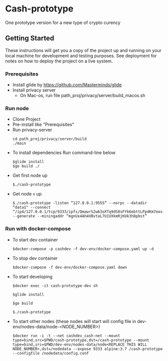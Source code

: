 # Cash-prototype
One prototype version for a new type of crypto curency

## Getting Started
These instructions will get you a copy of the project up and running on your local machine for development and testing purposes. See deployment for notes on how to deploy the project on a live system.

### Prerequisites

- Install glide by https://github.com/Masterminds/glide
- Install privacy server
    - On Mac-os, run file path_proj/privacy/server/build_macos.sh

### Run node

- Clone Project
- Pre-install like "Prerequisites"
- Run privacy-server
    ```
    cd path_proj/privacy/server/build
    ./main
    ```
- To install dependencies Run command-line below
    ```
    $glide install
    $go build ./
    ```
- Get first node up
    ```
    $./cash-prototype
    ```
- Get node `n` up
    ```
    $./cash-prototype -listen “127.0.0.1:9555” --norpc --datadir “data1" --connect “/ip4/127.0.0.1/tcp/9333/ipfs/QmawrS2w63oXTq9dS8sFYk6ebttLPpdKm7eosTUPx4YGu8” --generate --miningaddr “mgnUx4Ah4VBvtaL7U1VXkmRjKUk3h8pbst”
    ```

### Run with docker-compose
* To start dev container
    ```
    $docker-compose -p cashdev -f dev-env/docker-compose.yaml up -d
    ``` 
* To stop dev container
    ```
    $docker-compose -f dev-env/docker-compose.yaml down
    ``` 
* To start developing
    ```
    $docker exec -it cash-prototype-dev sh
    ``` 
    ```
    $glide install
    ```
    ```
    $go build
    ```
    ```
    $./cash-prototype
    ```
* To start other nodes (these nodes will start will config file in dev-env/nodes-data/node-<NODE_NUMBER>)
    ```
    $docker run -i -t --net cashdev_cash-net --mount type=bind,src=$PWD/cash-prototype,dst=/cash-prototype --mount type=bind,src=$PWD/dev-env/nodes-data/node<REPLACE THIS WILL NODE_NUMBER>,dst=/nodedata --expose 9333 alpine:3.7 /cash-prototype --configfile /nodedata/config.conf
    ```
